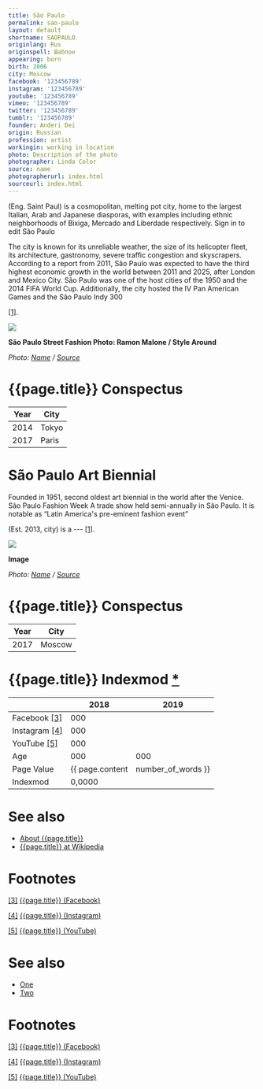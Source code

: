 ```yaml
---
title: São Paulo
permalink: sao-paulo
layout: default
shortname: SAOPAULO
originlang: Rus
originspell: Шаблон
appearing: born
birth: 2006
city: Moscow
facebook: '123456789'
instagram: '123456789'
youtube: '123456789'
vimeo: '123456789'
twitter: '123456789'
tumblr: '123456789'
founder: Anderi Dei
origin: Russian
profession: artist
workingin: working in location
photo: Description of the photo
photographer: Linda Color
source: name
photographerurl: index.html
sourceurl: index.html
---
```


(Eng. Saint Paul) is a cosmopolitan, melting pot city, home to the largest Italian, Arab and Japanese diasporas, with examples including ethnic neighborhoods of Bixiga, Mercado and Liberdade respectively. Sign in to edit São Paulo

The city is known for its unreliable weather, the size of its helicopter fleet, its architecture, gastronomy, severe traffic congestion and skyscrapers. According to a report from 2011, São Paulo was expected to have the third highest economic growth in the world between 2011 and 2025, after London and Mexico City. São Paulo was one of the host cities of the 1950 and the 2014 FIFA World Cup. Additionally, the city hosted the IV Pan American Games and the São Paulo Indy 300

<span id="a1">[\[1\]](#f1)</span>.

![](/encyclopedia/images/image-name.jpg)

**São Paulo Street Fashion
Photo: Ramon Malone / Style Around**

*Photo: [Name](index) / [Source](index)*

# {{page.title}} Conspectus

|Year|City|
|-|-|
|2014|Tokyo|
|2017|Paris|

# São Paulo Art Biennial

Founded in 1951, second oldest art biennial in the world after the Venice.
São Paulo Fashion Week
A trade show held semi-annually in São Paulo. It is notable as “Latin America's pre-eminent fashion event”

(Est. 2013, city) is a --- <span id="a1">[\[1\]](#f1)</span>.

![](/encyclopedia/images/{{page.permalink}}.jpg)

**Image**

*Photo: [Name](index) / [Source](index)*

# {{page.title}} Conspectus

|Year|City|
|-|-|
|2017|Moscow|

# {{page.title}} Indexmod [*](indexmod)

||2018|2019|
|-|-|-|
|Facebook <span id="a3">[\[3\]](#f3)</span>|000||
|Instagram <span id="a4">[\[4\]](#f4)</span>|000||
|YouTube <span id="a5">[\[5\]](#f5)</span>|000||
|Age|000|000|
|Page Value|{{ page.content | number_of_words }}||
|Indexmod|0,0000||

# See also

+ [About {{page.title}}](index)
+ [{{page.title}} at Wikipedia](index)

# Footnotes

[[3]](#a3) <span id="f3"></span> [{{page.title}} (Facebook)](index)

[[4]](#a4) <span id="f4"></span> [{{page.title}} (Instagram)](index)

[[5]](#a5) <span id="f5"></span> [{{page.title}} (YouTube)](index)


# See also

+ [One](index)
+ [Two](index)

# Footnotes

[[3]](#a3) <span id="f3"></span> [{{page.title}} (Facebook)](index)

[[4]](#a4) <span id="f4"></span> [{{page.title}} (Instagram)](index)

[[5]](#a5) <span id="f5"></span> [{{page.title}} (YouTube)](index)

